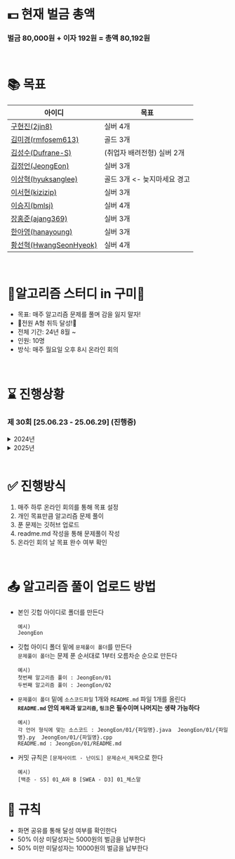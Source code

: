 # 💵 현재 벌금 총액
### 벌금 80,000원 + 이자 192원 = 총액 80,192원

<br>

# 📚 목표
|아이디|목표|
|------|---|
|[구현진(2jin8)](https://github.com/2jin8)| 실버 4개 |
|[김미경(rmfosem613)](https://github.com/rmfosem613)| 골드 3개 |
|[김성수(Dufrane-S)](https://github.com/Dufrane-S)| (취업자 배려전형) 실버 2개  |
|[김정언(JeongEon)](https://github.com/JeongEon8)| 실버 3개 |
|[이상혁(hyuksanglee)](https://github.com/hyuksanglee)| 골드 3개 <- 늦지마세요 경고| 
|[이서현(kizizip)](https://github.com/kizizip)| 실버 3개 |
|[이승지(bmlsj)](https://github.com/bmlsj)| 실버 4개 |
|[장홍준(ajang369)](https://github.com/ajang369)| 실버 3개 |
|[한아영(hanayoung)](https://github.com/hanayoung) | 실버 3개 |
|[황선혁(HwangSeonHyeok)](https://github.com/HwangSeonHyeok)| 실버 4개 |

<br>

# 💚알고리즘 스터디 in 구미💚
- 목표: 매주 알고리즘 문제를 풀며 감을 잃지 말자!
- 🎉전원 A형 취득 달성!🎉
- 전체 기간: 24년 8월 ~
- 인원: 10명
- 방식: 매주 월요일 오후 8시 온라인 회의
<br>

# ⌛ 진행상황
### 제 30회 [25.06.23 - 25.06.29] (진행중)
<details>
  <summary>2024년</summary>
  - 제 1회 [24.08.01 - 24.08.05] (진행완료) <br>
  - 제 2회 [24.08.06 - 24.08.12] (진행완료) [백준] 2589. 보물섬 <br>
  - 제 3회 [24.08.13 - 24.08.19] (진행완료) [SWEA] 1248. [S/W 문제해결 응용] 3일차 - 공통조상 <br>
  - 제 4회 [24.08.20 - 24.08.26] (진행완료) [SWEA] 1824. 혁진이의 프로그램 검증 <br>
  - 제 5회 [24.08.27 - 24.09.02] (진행완료) [백준] 14502. 연구소 <br>
  - 제 6회 [24.09.03 - 24.09.10] (진행완료) <br>
  - 제 7회 [24.09.11 - 24.09.23] (진행완료) [백준-골드5] 14567. 선수과목 <br>
  - 제 8회 [24.09.23 - 24.09.30] (진행완료) <br>
  - 제 9회 [24.10.01 - 24.10.07] (진행완료) [백준 - 골드3] 14725. 개미굴 <br>
  - 제 10회 [24.10.08 - 24.10.14] (진행완료) <br>
  - 제 11회 [24.10.15 - 24.10.21] (진행완료) <br>
  - 제 12회 [24.10.15 - 24.10.28] (진행완료) <br>
  - 제 13회 [24.10.29 - 24.11.04] (진행완료) <br>
  - 제 14회 [24.11.05 - 24.11.11] (진행완료) <br>
  - 제 15회 [24.11.12 - 24.11.18] (진행완료) <br>
  - 제 16회 [24.12.09 - 24.12.16] (진행완료) <br>
  - 제 17회 [24.12.17 - 24.12.23] (진행완료) <br>
  - 제 18회 [24.12.24 - 24.12.30] (진행완료) <br>
</details>
<details>
  <summary>2025년</summary>
  - 제 19회 [25.1.7 - 25.1.13] (진행완료) <br>
  - 제 20회 [25.1.14 - 25.1.20] (진행완료) <br>
  - 제 21회 [25.1.21 - 25.2.3] (진행완료) <br>
  - 제 22회 [25.2.4 - 25.2.10] (진행완료) <br>
  - 제 23회 [25.2.18 - 25.2.24] (진행완료) <br>
  - 제 24회 [25.2.25 - 25.3.3] (진행완료) <br>
  - 제 25회 [25.3.4 - 25.3.10] (진행완료) <br>
  - 제 26회 [25.3.11 - 25.3.17] (진행완료) <br>
  - 제 27회 [25.3.18 - 25.3.24] (진행완료) <br>
  - 제 28회 [25.4.15 - 25.4.21] (진행완료) <br>
  - 제 29회 [25.06.16 - 25.06.22] (진행완료) <br>
</details>


<br>

# ✅ 진행방식
1. 매주 하루 온라인 회의를 통해 목표 설정
2. 개인 목표만큼 알고리즘 문제 풀이
3. 푼 문제는 깃허브 업로드
4. readme.md 작성을 통해 문제풀이 작성
5. 온라인 회의 날 목표 완수 여부 확인

<br>

# 📤 알고리즘 풀이 업로드 방법
- 본인 깃헙 아이디로 폴더를 만든다
  ```
  예시)
  JeongEon
  ```
- 깃헙 아이디 폴더 밑에 `문제풀이 폴더`를 만든다 <br>
  `문제풀이 폴더`는 문제 푼 순서대로 1부터 오름차순 순으로 만든다
  ```
  예시)
  첫번째 알고리즘 풀이 : JeongEon/01
  두번째 알고리즘 풀이 : JeongEon/02
  ```
- `문제풀이 폴더` 밑에 `소스코드파일` 1개와 `README.md` 파일 1개를 올린다
  <br>
  **`README.md` 안의 `제목`과 `알고리즘`, `링크`은 필수이며 나머지는 생략 가능하다** 
  ```
  예시)
  각 언어 형식에 맞는 소스코드 : JeongEon/01/{파일명}.java  JeongEon/01/{파일명}.py  JeongEon/01/{파일명}.cpp
  README.md : JeongEon/01/README.md
  ```
- 커밋 규칙은 `[문제사이트 - 난이도] 문제순서_제목`으로 한다
  ```
  예시)
  [백준 - S5] 01_A와 B [SWEA - D3] 01_체스말
  ```


# 💸 규칙
- 화면 공유를 통해 달성 여부를 확인한다
- 50% 이상 미달성자는 5000원의 벌금을 납부한다
- 50% 미만 미달성자는 10000원의 벌금을 납부한다

<br>
